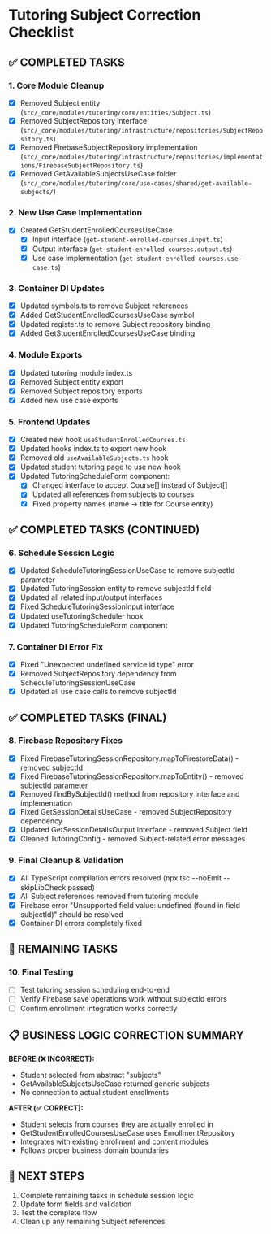 # Tutoring Subject Correction Checklist

## ✅ COMPLETED TASKS

### 1. Core Module Cleanup
- [x] Removed Subject entity (`src/_core/modules/tutoring/core/entities/Subject.ts`)
- [x] Removed SubjectRepository interface (`src/_core/modules/tutoring/infrastructure/repositories/SubjectRepository.ts`)
- [x] Removed FirebaseSubjectRepository implementation (`src/_core/modules/tutoring/infrastructure/repositories/implementations/FirebaseSubjectRepository.ts`)
- [x] Removed GetAvailableSubjectsUseCase folder (`src/_core/modules/tutoring/core/use-cases/shared/get-available-subjects/`)

### 2. New Use Case Implementation
- [x] Created GetStudentEnrolledCoursesUseCase
  - [x] Input interface (`get-student-enrolled-courses.input.ts`)
  - [x] Output interface (`get-student-enrolled-courses.output.ts`)
  - [x] Use case implementation (`get-student-enrolled-courses.use-case.ts`)

### 3. Container DI Updates
- [x] Updated symbols.ts to remove Subject references
- [x] Added GetStudentEnrolledCoursesUseCase symbol
- [x] Updated register.ts to remove Subject repository binding
- [x] Added GetStudentEnrolledCoursesUseCase binding

### 4. Module Exports
- [x] Updated tutoring module index.ts
- [x] Removed Subject entity export
- [x] Removed Subject repository exports
- [x] Added new use case exports

### 5. Frontend Updates
- [x] Created new hook `useStudentEnrolledCourses.ts`
- [x] Updated hooks index.ts to export new hook
- [x] Removed old `useAvailableSubjects.ts` hook
- [x] Updated student tutoring page to use new hook
- [x] Updated TutoringScheduleForm component:
  - [x] Changed interface to accept Course[] instead of Subject[]
  - [x] Updated all references from subjects to courses
  - [x] Fixed property names (name -> title for Course entity)

## ✅ COMPLETED TASKS (CONTINUED)

### 6. Schedule Session Logic
- [x] Updated ScheduleTutoringSessionUseCase to remove subjectId parameter
- [x] Updated TutoringSession entity to remove subjectId field
- [x] Updated all related input/output interfaces
- [x] Fixed ScheduleTutoringSessionInput interface
- [x] Updated useTutoringScheduler hook
- [x] Updated TutoringScheduleForm component

### 7. Container DI Error Fix
- [x] Fixed "Unexpected undefined service id type" error
- [x] Removed SubjectRepository dependency from ScheduleTutoringSessionUseCase
- [x] Updated all use case calls to remove subjectId

## ✅ COMPLETED TASKS (FINAL)

### 8. Firebase Repository Fixes
- [x] Fixed FirebaseTutoringSessionRepository.mapToFirestoreData() - removed subjectId
- [x] Fixed FirebaseTutoringSessionRepository.mapToEntity() - removed subjectId parameter
- [x] Removed findBySubjectId() method from repository interface and implementation
- [x] Fixed GetSessionDetailsUseCase - removed SubjectRepository dependency
- [x] Updated GetSessionDetailsOutput interface - removed Subject field
- [x] Cleaned TutoringConfig - removed Subject-related error messages

### 9. Final Cleanup & Validation
- [x] All TypeScript compilation errors resolved (npx tsc --noEmit --skipLibCheck passed)
- [x] All Subject references removed from tutoring module
- [x] Firebase error "Unsupported field value: undefined (found in field subjectId)" should be resolved
- [x] Container DI errors completely fixed

## 🔄 REMAINING TASKS

### 10. Final Testing
- [ ] Test tutoring session scheduling end-to-end
- [ ] Verify Firebase save operations work without subjectId errors
- [ ] Confirm enrollment integration works correctly

## 📋 BUSINESS LOGIC CORRECTION SUMMARY

**BEFORE (❌ INCORRECT):**
- Student selected from abstract "subjects" 
- GetAvailableSubjectsUseCase returned generic subjects
- No connection to actual student enrollments

**AFTER (✅ CORRECT):**
- Student selects from courses they are actually enrolled in
- GetStudentEnrolledCoursesUseCase uses EnrollmentRepository
- Integrates with existing enrollment and content modules
- Follows proper business domain boundaries

## 🎯 NEXT STEPS
1. Complete remaining tasks in schedule session logic
2. Update form fields and validation
3. Test the complete flow
4. Clean up any remaining Subject references
